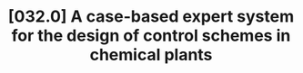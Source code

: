 ---
title: "[032.0] A case-based expert system for the design of control schemes in chemical plants"
collection: publications
permalink: /publication/032.0
citation: 'P. Van Sina, J. F. Lutsko, and W. De Clercq, &quot;A case-based expert system for the design of control schemes in chemical plants&quot;, <i>In r, ESCAPE-3, F. Moser et al., editors, Pergamon</i>, <strong>0</strong>, 0 (1993)'
---